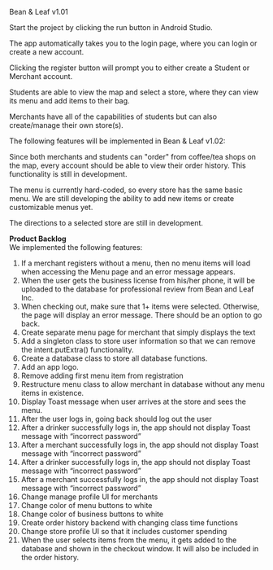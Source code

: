 Bean & Leaf v1.01

Start the project by clicking the run button in Android Studio. 

The app automatically takes you to the login page, where you can login or create a new account.

Clicking the register button will prompt you to either create a Student or Merchant account.

Students are able to view the map and select a store, where they can view its menu and add items to their bag.

Merchants have all of the capabilities of students but can also create/manage their own store(s).

The following features will be implemented in Bean & Leaf v1.02:

Since both merchants and students can "order" from coffee/tea shops on the map, every account should be able to
view their order history. This functionality is still in development.

The menu is currently hard-coded, so every store has the same basic menu. We are still developing
the ability to add new items or create customizable menus yet.

The directions to a selected store are still in development.

**Product Backlog**    
We implemented the following features:
1. If a merchant registers without a menu, then no menu items will load when accessing the Menu page and an error message appears.  
2. When the user gets the business license from his/her phone, it will be uploaded to the database for professional review from Bean and Leaf Inc.  
3. When checking out, make sure that 1+ items were selected. Otherwise, the page will display an error message. There should be an option to go back.  
4. Create separate menu page for merchant that simply displays the text  
5. Add a singleton class to store user information so that we can remove the intent.putExtra() functionality.
6. Create a database class to store all database functions.  
7. Add an app logo.  
8. Remove adding first menu item from registration  
9. Restructure menu class to allow merchant in database without any menu items in existence.  
10. Display Toast message when user arrives at the store and sees the menu.  
11. After the user logs in, going back should log out the user  
12. After a drinker successfully logs in, the app should not display Toast message with “incorrect password”  
13. After a merchant successfully logs in, the app should not display Toast message with “incorrect password”  
14. After a drinker successfully logs in, the app should not display Toast message with “incorrect password”  
15. After a merchant successfully logs in, the app should not display Toast message with “incorrect password”  
16. Change manage profile UI for merchants  
17. Change color of menu buttons to white  
18. Change color of business buttons to white  
19. Create order history backend with changing class time functions  
20. Change store profile UI so that it includes customer spending  
21. When the user selects items from the menu, it gets added to the database and shown in the checkout window. It will also be included in the order history.  
